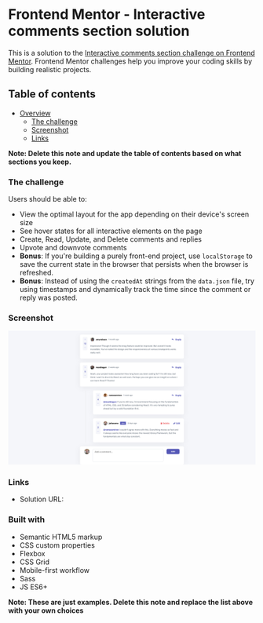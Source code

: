 # Frontend Mentor - Interactive comments section solution

This is a solution to the [Interactive comments section challenge on Frontend Mentor](https://www.frontendmentor.io/challenges/interactive-comments-section-iG1RugEG9). Frontend Mentor challenges help you improve your coding skills by building realistic projects.

## Table of contents

-  [Overview](#overview)
   -  [The challenge](#the-challenge)
   -  [Screenshot](#screenshot)
   -  [Links](#links)

**Note: Delete this note and update the table of contents based on what sections you keep.**

### The challenge

Users should be able to:

-  View the optimal layout for the app depending on their device's screen size
-  See hover states for all interactive elements on the page
-  Create, Read, Update, and Delete comments and replies
-  Upvote and downvote comments
-  **Bonus**: If you're building a purely front-end project, use `localStorage` to save the current state in the browser that persists when the browser is refreshed.
-  **Bonus**: Instead of using the `createdAt` strings from the `data.json` file, try using timestamps and dynamically track the time since the comment or reply was posted.

### Screenshot

![](./screenshot.png)

### Links

-  Solution URL: [](https://github.com/mm6677890/Frontend-Mentor-Challenges/tree/master/interactive-comments-section#links)

### Built with

-  Semantic HTML5 markup
-  CSS custom properties
-  Flexbox
-  CSS Grid
-  Mobile-first workflow
-  Sass
-  JS ES6+

**Note: These are just examples. Delete this note and replace the list above with your own choices**
